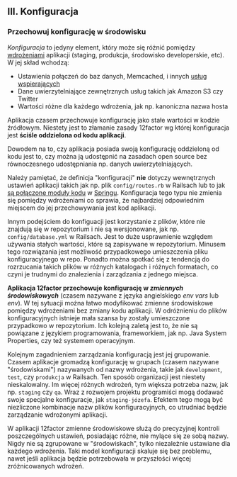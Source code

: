 ## III. Konfiguracja
### Przechowuj konfigurację w środowisku

*Konfiguracja* to jedyny element, który może się różnić pomiędzy [wdrożeniami](./codebase) aplikacji (staging, produkcja, środowisko developerskie, etc). W jej skład wchodzą:

* Ustawienia połączeń do baz danych, Memcached, i innych [usług wspierających](./backing-services)
* Dane uwierzytelniające zewnętrznych usług takich jak Amazon S3 czy Twitter
* Wartości różne dla każdego wdrożenia, jak np. kanoniczna nazwa hosta

Aplikacja czasem przechowuje konfigurację jako stałe wartości w kodzie źródłowym. Niestety jest to złamanie zasady 12factor wg której konfiguracja jest **ściśle oddzielona od kodu aplikacji**.

Dowodem na to, czy aplikacja posiada swoją konfigurację oddzieloną od kodu jest to, czy można ją udostępnić na zasadach open source bez równoczesnego udostępniania np. danych uwierzytelniających.

Należy pamiętać, że definicja "konfiguracji" **nie** dotyczy wewnętrznych ustawień aplikacji takich jak np. plik `config/routes.rb` w Railsach lub to jak [są połączone moduły kodu](http://docs.spring.io/spring/docs/current/spring-framework-reference/html/beans.html) w [Springu](http://spring.io/). Konfiguracja tego typu nie zmienia się pomiędzy wdrożeniami co sprawia, że najbardziej odpowiednim miejscem do jej przechowywania jest kod aplikacji.

Innym podejściem do konfiguacji jest korzystanie z plików, które nie znajdują się w repozytorium i nie są wersjonowane, jak np. `config/database.yml` w Railsach. Jest to duże usprawnienie względem używania stałych wartości, które są zapisywane w repozytorium. Minusem tego rozwiązania jest możliwość przypadkowego umieszczenia pliku konfiguracyjnego w repo. Ponadto można spotkać się z tendencją do rozrzucania takich plików w różnych katalogach i różnych formatach, co czyni je trudnymi do znalezienia i zarządzania z jednego miejsca.

**Aplikacja 12factor przechowuje konfigurację w *zmiennych środowiskowych*** (czasem nazywane z języka angielskiego *env vars* lub *env*). W tej sytuacji można łatwo modyfikować zmienne środowiskowe pomiędzy wdrożeniami bez zmiany kodu aplikacji. W odróżnieniu do plików konfiguracyjnych istnieje mała szansa by zostały umieszczone przypadkowo w repozytorium. Ich kolejną zaletą jest to, że nie są powiązane z językiem programowania, frameworkiem, jak np. Java System Properties, czy też systemem operacyjnym.

Kolejnym zagadnieniem zarządzania konfiguracją jest jej grupowanie. Czasem aplikacje gromadzą konfigurację w grupach (czasem nazywane "środowiskami") nazywanych od nazwy wdrożenia, takie jak `development`, `test`, czy `produkcja` w Railsach. Ten sposób organizacji jest niestety nieskalowalny. Im więcej różnych wdrożeń, tym większa potrzeba nazw, jak np. `staging` czy `qa`. Wraz z rozwojem projektu programiści mogą dodawać swoje specjalne konfiguracje, jak `staging-józefa`. Efektem tego mogą być niezliczone kombinacje nazw plików konfiguracyjnych, co utrudniać będzie zarządzanie wdrożonymi aplikacji.

W aplikacji 12factor zmienne środowiskowe służą do precyzyjnej kontroli poszczególnych ustawień, posiadając różne, nie mylące się ze sobą nazwy. Nigdy nie są zgrupowane w "środowiskach", tylko niezależnie ustawiane dla każdego wdrożenia. Taki model konfiguracji skaluje się bez problemu, nawet jeśli aplikacja będzie potrzebowała w przyszłości więcej zróżnicowanych wdrożeń.
